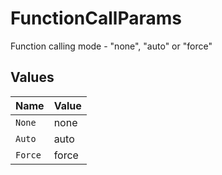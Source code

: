 # FunctionCallParams

Function calling mode - "none", "auto" or "force"


## Values

| Name    | Value   |
| ------- | ------- |
| `None`  | none    |
| `Auto`  | auto    |
| `Force` | force   |